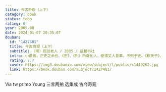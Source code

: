 ```yaml
---
title: 今古奇观（上下）
category: book
status: todo
rating: 0
year: 2005-08
date: 2024-01-07 20:35:07
douban:
  id: "1427481"
  title: 今古奇观（上下）
  subtitle: （明）抱翁老人 / 2005 / 岳麓书社
  intro: 小说者，正史之余也。《庄》、《列》所载化人、伛偻丈人昔事，不列于史。《穆天子》、《四公传》、《吴越春秋》，皆小说之类也。《开元遗事》、《红线》、《无双》、《香丸》、《隐娘》诸传，《睽车》、《夷坚》各志，名为小说，而其文雅驯，闾阎罕能道之。代人黄繙绰、敬新磨等，搬演杂剧，隐讽时事，事属乌有，虽通于俗，其本不传。至有宋，孝是以天下养太上，命传从访民间奇事，日进一回，谓之说话人，而通俗演义一种，乃始盛行。然事多鄙俚，加以忌讳，读之嚼蜡，殊不足观。元施、罗二公，大杨斯道，《水浒》、《三国》，奇奇正正，河汉无极。论者以二集配《伯喈》、《西厢》传奇，号四大书，厥现伟矣。迫于皇明，文治聿新，作者竞爽，勿论廊庙鸿编，即稗官野史，卓然*绝千古，说书一家，亦有专门。然《金瓶》书而，贻讥於诲淫；《西游》、《西洋》，逞臆于画鬼。无关风化，奚取连篇？墨憨斋增补《平妖》，穷工极变，不失本未，其技在《水浒》、《三国》之间。至所纂《喻世》、《警世》、《醒世》三言，极摹人情世态之歧，备写悲欢离合立致，可谓钦异拔新，洞心骇目。而曲终奏雅，归于厚俗。即空观主人壶矢代兴，爱有《拍案惊奇》两刻，颇费搜获，足供谈麈。合之大二百种，卷性浩繁，观览难周；且罗辑取盈，安得事事皆奇。辟如印累累，经若苦，虽公选之世，宁无一二具臣充位。余拟拔其尤百回，重加绣梓，以成巨览，而抱瓮老人先得我心，选别四十种，名为《今古奇观》。夫蜃楼海市，焰山火井，现非不奇，然非耳目经见之事，未免为疑冰之虫。故夫天下之真奇，在未有不出于庸常者也。仁义礼智，谓之常心；忠孝节烈，谓之常行；善恶果报，谓之常理；圣贤豪杰，谓之常人。然常心不多葆，常行不多修，常理不多见，常人不多见，则相与惊而道之。闻者或悲或叹，或喜或愕。其善者知劝，而不善者亦有所惭恧惊惕，以共成风化之美。则夫动人以至奇者，乃训人以至常者也。吾安知闾阎之务不通于廊庙，稗秕之语不符干正史？若作吞刀吐火、冬雷夏冰例观，是引人云雾，全无是处。吾以望之善读小说者。姑苏笑花主人漫题
  rating: 7.7
  cover: https://img3.doubanio.com/view/subject/l/public/s1440262.jpg
  link: https://book.douban.com/subject/1427481/
---
```


Via tw primo Young 三言两拍 选集成 古今奇观
